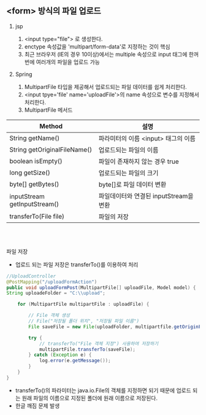 ## &lt;form&gt; 방식의 파일 업로드

1. jsp
    1. &lt;input type="file"&gt; 로 생성한다.
    2. enctype 속성값을 'multipart/form-data'로 지정하는 것이 핵심
    3. 최근 브라우저 (IE의 경우 10이상)에서는 multiple 속성으로 input 태그에 한꺼번에 여러개의 파일을 업로드 가능

2. Spring

    1. MultipartFile 타입을 제공해서 업로드되는 파일 데이터를 쉽게 처리한다.
    2. &lt;input tpye='file' name='uploadFile'&gt;의 name 속성으로 변수를 지정해서 처리한다.
    3. MultipartFile 메서드  

|Method|설명|
|---|---| 
|String getName()|파라미터의 이름 &lt;input&gt; 태그의 이름|
|String getOriginalFileName()|업로드되는 파일의 이름|
|boolean isEmpty()|파일이 존재하지 않는 경우 true|
|long getSize()|업로드되는 파일의 크기|
|byte[] getBytes()|byte[]로 파일 데이터 변환|
|inputStream getInputStream()|파일데이터와 연결된 inputStream을 변환|
|transferTo(File file)|파일의 저장|  

<br>
<br>

파일 저장
- 업로드 되는 파일 저장은 transferTo()를 이용하여 처리
```java
//UploadController
@PostMapping("/uploadFormAction")
public void uploadFormPost(MultipartFile[] uploadFile, Model model) {
String uploadeFolder = "C:\\upload";

    for (MultipartFile multipartFile : uploadFile) {

        // File 객체 생성
        // File("저장될 폴더 위치", "저장될 파일 이름")
        File saveFile = new File(uploadFolder, multipartfile.getOriginFileName());

        try {
            // transferTo("File 객체 지정") 사용하여 저장하기
            multipartFile.transferTo(saveFile);
        } catch (Exception e) {
            log.error(e.getMessage());
        }
    }
}


```
- transferTo()의 파라미터는 java.io.File의 객체를 지정하면 되기 때문에 업로드 되는 원래 파일의 이름으로 지정된 폴더에 원래 이름으로 저장된다.
- 한글 깨짐 문제 발생